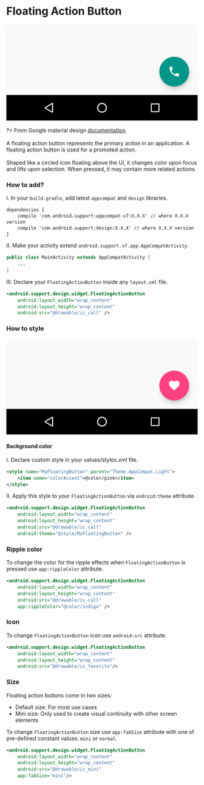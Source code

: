# Floating Action Button

![Floating action button Mini](images/fab-1.png)

?> From Google material design [documentation](https://material.io/guidelines/components/buttons-floating-action-button.html).
<br>
<br>A floating action button represents the primary action in an application. A floating action button is used for a promoted action.
<br>
<br>Shaped like a circled icon floating above the UI, it changes color upon focus and lifts upon selection. When pressed, it may contain more related actions.

### How to add?
I. In your `build.gradle`, add latest `appcompat` and `design` libraries.

```
dependencies {  
    compile 'com.android.support:appcompat-v7:X.X.X' // where X.X.X version
    compile 'com.android.support:design:X.X.X' // where X.X.X version
}
```

II. Make your activity extend `android.support.v7.app.AppCompatActivity`.

```java
public class MainActivity extends AppCompatActivity {  
    ...
}
```

III. Declare your `FloatingActionButton` inside any `layout.xml` file.

```xml
<android.support.design.widget.FloatingActionButton
    android:layout_width="wrap_content"
    android:layout_height="wrap_content"
    android:src="@drawable/ic_call" />
```

### How to style

![Floating action button Mini](images/device-2016-01-02-153733.png)

#### Background color

I. Declare custom style in your values/styles.xml file.

```xml
<style name="MyFloatingButton" parent="Theme.AppCompat.Light">
    <item name="colorAccent">@color/pink</item>
</style>
```

II. Apply this style to your `FloatingActionButton` via `android:theme` attribute.

```xml
<android.support.design.widget.FloatingActionButton
    android:layout_width="wrap_content"
    android:layout_height="wrap_content"
    android:src="@drawable/ic_call"
    android:theme="@style/MyFloatingButton" />
```

### Ripple color

To change the color for the ripple effects when `FloatingActionButton` is pressed use `app:rippleColor` attribute.

```xml
<android.support.design.widget.FloatingActionButton
    android:layout_width="wrap_content"
    android:layout_height="wrap_content"
    android:src="@drawable/ic_call"
    app:rippleColor="@color/indigo" />
```

### Icon

To change `FloatingActionButton` icon use `android:src` attribute.

```xml
<android.support.design.widget.FloatingActionButton
    android:layout_width="wrap_content"
    android:layout_height="wrap_content"
    android:src="@drawable/ic_favorite"/>
```

### Size

Floating action buttons come in two sizes:
- Default size: For most use cases
- Mini size: Only used to create visual continuity with other screen elements

To change `FloatingActionButton` size use `app:fabSize` attribute with one of pre-defined constant values: `mini` or `normal`.

```xml
<android.support.design.widget.FloatingActionButton
    android:layout_width="wrap_content"
    android:layout_height="wrap_content"
    android:src="@drawable/ic_mini"
    app:fabSize="mini"/>
```
